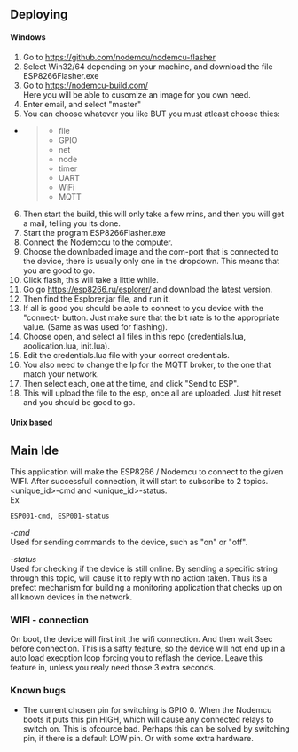## Deploying 

#### Windows
1. Go to https://github.com/nodemcu/nodemcu-flasher
2. Select Win32/64 depending on your machine, and download the file ESP8266Flasher.exe
3. Go to https://nodemcu-build.com/   
Here you will be able to cusomize an image for you own need.
4. Enter email, and select "master"
5. You can choose whatever you like BUT you must atleast choose thies:   
* > - file   
  > - GPIO
  > - net
  > - node
  > - timer
  > - UART
  > - WiFi
  > - MQTT
6. Then start the build, this will only take a few mins, and then you will get a mail, telling you its done.
7. Start the program ESP8266Flasher.exe
8. Connect the Nodemccu to the computer.
8. Choose the downloaded image and the com-port that is connected to the device, there is usually only one in the dropdown. This means that you are good to go.
9. Click flash, this will take a little while.
10. Go go https://esp8266.ru/esplorer/ and download the latest version.
11. Then find the Esplorer.jar file, and run it.
12. If all is good you should be able to connect to you device with the "connect- button. Just make sure that the bit rate is to the appropriate value. (Same as was used for flashing).
13. Choose open, and select all files in this repo (credentials.lua, aoolication.lua, init.lua).
14. Edit the credentials.lua file with your correct credentials.
15. You also need to change the Ip for the MQTT broker, to the one that match your network.
16. Then select each, one at the time, and click "Send to ESP".
17. This will upload the file to the esp, once all are uploaded. Just hit reset and you should be good to go.

#### Unix based


## Main Ide
This application will make the ESP8266 / Nodemcu to connect to the given WIFI. 
After successfull connection, it will start to subscribe to 2 topics. 
<unique_id>-cmd and <unique_id>-status.   
Ex
```
ESP001-cmd, ESP001-status
```

*-cmd*   
Used for sending commands to the device, such as "on" or "off".

*-status*   
Used for checking if the device is still online. By sending a specific string through this topic, will cause it to reply with no action taken. Thus its a prefect mechanism for building a monitoring application that checks up on all known devices in the network.

### WIFI - connection
On boot, the device will first init the wifi connection. And then wait 3sec before connection. This is a safty feature, so the device will not end up in a auto load execption loop forcing you to reflash the device. Leave this feature in, unless you realy need those 3 extra seconds. 


### Known bugs
* The current chosen pin for switching is GPIO 0. When the Nodemcu boots it puts this pin HIGH, which will cause any connected relays to switch on. This is ofcource bad. Perhaps this can be solved by switching pin, if there is a default LOW pin. Or with some extra hardware. 
